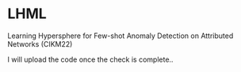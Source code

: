 # LHML
Learning Hypersphere for Few-shot Anomaly Detection on Attributed Networks (CIKM22)

I will upload the code once the check is complete..
